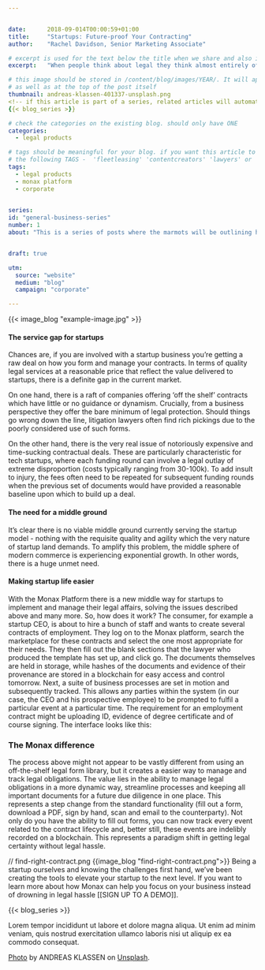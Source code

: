 ```yaml
---


date:      2018-09-014T00:00:59+01:00
title:     "Startups: Future-proof Your Contracting"
author:    "Rachel Davidson, Senior Marketing Associate"

# excerpt is used for the text below the title when we share and also is the summary of the post on https://monax.io/blog
excerpt:   "When people think about legal they think almost entirely of the provision of bespoke services. Yet the world is changing, and legal needs to keep up."

# this image should be stored in /content/blog/images/YEAR/. It will appear as a thumbnail on any listings,
# as well as at the top of the post itself
thumbnail: andreas-klassen-401337-unsplash.png
<!-- if this article is part of a series, related articles will automatically appear here -->
{{< blog_series >}}

# check the categories on the existing blog. should only have ONE
categories:
  - legal products

# tags should be meaningful for your blog. if you want this article to show on a 'use case' page, you can use
# the following TAGS -  'fleetleasing' 'contentcreators' 'lawyers' or 'corporate'
tags:
  - legal products
  - monax platform
  - corporate 
  

series:
id: "general-business-series"
number: 1
about: "This is a series of posts where the marmots will be outlining how the Monax Platform can be used by a variety of diverse business sectors."


draft: true

utm:
  source: "website"
  medium: "blog"
  campaign: "corporate"

---
```


<!-- In general the filename below should match thumbnail category above -->
{{< image_blog "example-image.jpg" >}}
#### The service gap for startups 

Chances are, if you are involved with a startup business you’re getting a raw deal on how you form and manage your contracts. In terms of quality legal services at a reasonable price that reflect the value delivered to startups, there is a definite gap in the current market. 

On one hand, there is a raft of companies offering ‘off the shelf’ contracts which have little or no guidance or dynamism. Crucially, from a business perspective they offer the bare minimum of legal protection. Should things go wrong down the line, litigation lawyers often find rich pickings due to the poorly considered use of such forms. 

On the other hand, there is the very real issue of notoriously expensive and time-sucking contractual deals. These are particularly characteristic for tech startups, where each funding round can involve a legal outlay of extreme disproportion (costs typically ranging from 30-100k). To add insult to injury, the fees often need to be repeated for subsequent funding rounds when the previous set of documents would have provided a reasonable baseline upon which to build up a deal. 

#### The need for a middle ground 


It’s clear there is no viable middle ground currently serving the startup model - nothing with the requisite quality and agility which the very nature of startup land demands. To amplify this problem, the middle sphere of modern commerce is experiencing exponential growth. In other words, there is a huge unmet need. 

#### Making startup life easier

With the Monax Platform there is a new middle way for startups to implement and manage their legal affairs, solving the issues described above and many more. So, how does it work?  The consumer, for example a startup CEO, is about to hire a bunch of staff and wants to create several contracts of employment. They log on to the Monax platform, search the marketplace for these contracts and select the one most appropriate for their needs. They then fill out the blank sections that the lawyer who produced the template has set up, and click go. The documents themselves are held in storage, while hashes of the documents and evidence of their provenance are stored in a blockchain for easy access and control tomorrow. Next, a suite of business processes are set in motion and subsequently tracked. This allows any parties within the system (in our case, the CEO and his prospective employee) to be prompted to fulfil a particular event at a particular time. The requirement for an employment contract might be uploading ID, evidence of degree certificate and of course signing. The interface looks like this:

### The Monax difference

The process above might not appear to be vastly different from using an off-the-shelf legal form library, but it creates a easier way to manage and track legal obligations. The value lies in the ability to manage legal obligations in a more dynamic way, streamline processes and keeping all important documents for a future due diligence in one place. This represents a step change from the standard functionality (fill out a form, download a PDF, sign by hand, scan and email to the counterparty). Not only do you have the ability to fill out forms, you can now track every event related to the contract lifecycle and, better still, these events are indelibly recorded on a blockchain. This represents a paradigm shift in getting legal certainty without legal hassle.  

// find-right-contract.png
{{image_blog "find-right-contract.png">}}
Being a startup ourselves and knowing the challenges first hand, we’ve been creating the tools to elevate your startup to the next level. If you want to learn more about how Monax can help you focus on your business instead of drowning in legal hassle [[SIGN UP TO A DEMO]]. 



<!-- if this article is part of a series, related articles will automatically appear here -->
{{< blog_series >}}

<!-- Content markdown here - first title on page is auto generated from title in frontmatter -->
Lorem tempor incididunt ut labore et dolore magna aliqua. Ut enim ad minim veniam, quis nostrud exercitation ullamco laboris nisi ut aliquip ex ea commodo consequat.

<!-- IF NEEDED use the below. Unsplash is recommended for images that have the right licensing. This should be at the end of the post -->
[Photo](https://unsplash.com/photos/gZB-i-dA6ns) by ANDREAS KLASSEN on [Unsplash](https://unsplash.com).
